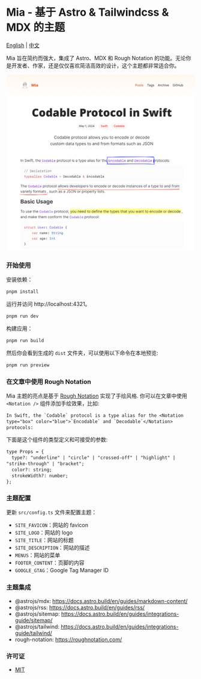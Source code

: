 # Mia - 基于 Astro & Tailwindcss & MDX 的主题

[English](README.md) | [中文](README_zh.md)

Mia 旨在简约而强大，集成了 Astro、MDX 和 Rough Notation 的功能。无论你是开发者、作家，还是仅仅喜欢简洁高效的设计，这个主题都非常适合你。

![Mia Theme Preview](public/theme-preview.png)

### 开始使用

安装依赖：

```bash
pnpm install
```

运行并访问 http://localhost:4321。

```bash
pnpm run dev
```

构建应用：

```bash
pnpm run build
```

然后你会看到生成的 `dist` 文件夹，可以使用以下命令在本地预览:

```bash
pnpm run preview
```

### 在文章中使用 Rough Notation

Mia 主题的亮点是基于 [Rough Notation](https://roughnotation.com/) 实现了手绘风格. 你可以在文章中使用 `<Notation />` 组件添加手绘效果，比如:

```mdx
In Swift, the `Codable` protocol is a type alias for the <Notation type="box" color="blue">`Encodable` and `Decodable`</Notation> protocols:
```

下面是这个组件的类型定义和可接受的参数:

```tsx
type Props = {
  type?: "underline" | "circle" | "crossed-off" | "highlight" | "strike-through" | "bracket";
  color?: string;
  strokeWidth?: number;
};
```

### 主题配置

更新 `src/config.ts` 文件来配置主题：

- `SITE_FAVICON`：网站的 favicon
- `SITE_LOGO`：网站的 logo
- `SITE_TITLE`：网站的标题
- `SITE_DESCRIPTION`：网站的描述
- `MENUS`：网站的菜单
- `FOOTER_CONTENT`：页脚的内容
- `GOOGLE_GTAG`：Google Tag Manager ID

### 主题集成

- @astrojs/mdx: https://docs.astro.build/en/guides/markdown-content/
- @astrojs/rss: https://docs.astro.build/en/guides/rss/
- @astrojs/sitemap: https://docs.astro.build/en/guides/integrations-guide/sitemap/
- @astrojs/tailwind: https://docs.astro.build/en/guides/integrations-guide/tailwind/
- rough-notation: https://roughnotation.com/

### 许可证

- [MIT](https://github.com/infinity-ooo/astro-theme-mia/blob/main/LICENSE)
